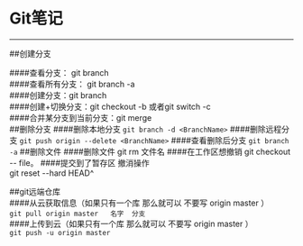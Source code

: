 Git笔记
===================  
------------
##创建分支   

####查看分支：   git branch  
####查看所有分支： git branch -a   
####创建分支：git branch <name>  
####创建+切换分支：git checkout -b <name>或者git switch -c <name>  
####合并某分支到当前分支：git merge <name>  
##删除分支
####删除本地分支
`git branch -d <BranchName>`
####删除远程分支
`git push origin --delete <BranchName>`
####查看删除后分支
`git branch -a`
##删除文件
####删除文件 git rm 文件名
####在工作区想撤销
git checkout -- file。
####提交到了暂存区  撤消操作  
git reset --hard HEAD^

##git远端仓库  
####从云获取信息（如果只有一个库 那么就可以 不要写 origin master ）   
`git pull origin master   名字  分支`    
####上传到云（如果只有一个库 那么就可以 不要写 origin master ）   
`git push -u origin master`
